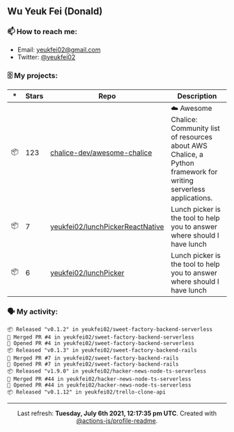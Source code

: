 ## Wu Yeuk Fei (Donald)

### 📫 How to reach me:

- Email: [yeukfei02@gmail.com](yeukfei02@gmail.com)
- Twitter: [@yeukfei02](https://twitter.com/yeukfei02)

### 🗄 My projects:

|*|Stars|Repo|Description|
|---|---|---|---|
| 📦 | 123 | [chalice-dev/awesome-chalice](https://github.com/chalice-dev/awesome-chalice) | ☁️ Awesome Chalice: Community list of resources about AWS Chalice, a Python framework for writing serverless applications. |
| 📦 | 7 | [yeukfei02/lunchPickerReactNative](https://github.com/yeukfei02/lunchPickerReactNative) | Lunch picker is the tool to help you to answer where should I have lunch |
| 📦 | 6 | [yeukfei02/lunchPicker](https://github.com/yeukfei02/lunchPicker) | Lunch picker is the tool to help you to answer where should I have lunch |

### 🗣 My activity:

```
📦 Released "v0.1.2" in yeukfei02/sweet-factory-backend-serverless
🎉 Merged PR #4 in yeukfei02/sweet-factory-backend-serverless
💪 Opened PR #4 in yeukfei02/sweet-factory-backend-serverless
📦 Released "v0.1.3" in yeukfei02/sweet-factory-backend-rails
🎉 Merged PR #7 in yeukfei02/sweet-factory-backend-rails
💪 Opened PR #7 in yeukfei02/sweet-factory-backend-rails
📦 Released "v1.9.0" in yeukfei02/hacker-news-node-ts-serverless
🎉 Merged PR #44 in yeukfei02/hacker-news-node-ts-serverless
💪 Opened PR #44 in yeukfei02/hacker-news-node-ts-serverless
📦 Released "v0.1.12" in yeukfei02/trello-clone-api
```

---

<p align="center">Last refresh: <b>Tuesday, July 6th 2021, 12:17:35 pm UTC</b>. Created with <a href=https://github.com/marketplace/actions/profile-readme>@actions-js/profile-readme</a>.</p>
